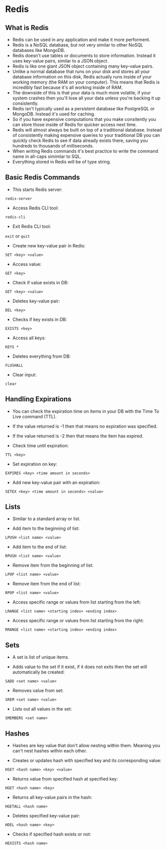 # Redis

## What is Redis

- Redis can be used in any application and make it more performent.
- Redis is a NoSQL database, but not very similar to other NoSQL databases like MongoDB.
- Redis doesn't use tables or documents to store information. Instead it uses key-value pairs, similar to a JSON object.
- Redis is like one giant JSON object containing many key-value pairs.
- Unlike a normal database that runs on your disk and stores all your database information on this disk, Redis actually runs inside of your working memory (the RAM on your computer). This means that Redis is incredibly fast because it's all working inside of RAM.
- The downside of this is that your data is much more volatile, if your system crashes then you'll lose all your data unless you're backing it up consistently.
- Redis isn't typically used as a persistent database like PostgreSQL or MongoDB. Instead it's used for caching.
- So if you have expensive computations that you make consitently you can store those inside of Redis for quicker access next time.
- Redis will almost always be built on top of a traditional database. Instead of consistently making expensive queries to your traditional DB you can quickly check Redis to see if data already exists there, saving you hundreds to thousands of milliseconds.
- When writing Redis commands it's best practice to write the command name in all-caps simimlar to SQL.
- Everything stored in Redis will be of type string.

## Basic Redis Commands

- This starts Redis server:

`redis-server`

- Access Redis CLI tool:

`redis-cli`

- Exit Redis CLI tool:

`exit` or `quit`

- Create new key-value pair in Redis:

`SET <key> <value>`

- Access value:

`GET <key>`

- Check if value exists in DB:

`GET <key> <value>`

- Deletes key-value pair:

`DEL <key>`

- Checks if key exists in DB:

`EXISTS <key>`

- Access all keys:

`KEYS *`

- Deletes everything from DB:

`FLUSHALL`

- Clear input:

`clear`

## Handling Expirations

- You can check the expiration time on items in your DB with the Time To Live command (TTL).
- If the value returned is -1 then that means no expiration was specified.
- If the value returned is -2 then that means the item has expired.

- Check time until expiration:

`TTL <key>`

- Set expiration on key:

`EXPIRES <key> <time amount in seconds>`

- Add new key-value pair with an expiration:

`SETEX <key> <time amount in seconds> <value>`

## Lists

- Similar to a standard array or list.

- Add item to the beginning of list:

`LPUSH <list name> <value>`

- Add item to the end of list:

`RPUSH <list name> <value>`

- Remove item from the beginning of list:

`LPOP <list name> <value>`

- Remove item from the end of list:

`RPOP <list name> <value>`

- Access specific range or values from list starting from the left:

`LRANGE <list name> <starting index> <ending index>`

- Access specific range or values from list starting from the right:

`RRANGE <list name> <starting index> <ending index>`

## Sets

- A set is list of unique items.

- Adds value to the set if it exist, if it does not exits then the set will automatically be created:

`SADD <set name> <value>`

- Removes value from set:

`SREM <set name> <value>`

- Lists out all values in the set:

`SMEMBERS <set name>`

## Hashes

- Hashes are key value that don't allow nesting within them. Meaning you can't nest hashes within each other.

- Creates or updates hash with specified key and its corresponding value:

`HSET <hash name> <key> <value>`

- Returns value from specified hash at specified key:

`HGET <hash name> <key>`

- Returns all key-value pairs in the hash:

`HGETALL <hash name>`

- Deletes specified key-value pair:

`HDEL <hash name> <key>`

- Checks if specified hash exists or not:

`HEXISTS <hash name>`
